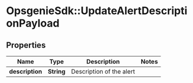 # OpsgenieSdk::UpdateAlertDescriptionPayload

## Properties
Name | Type | Description | Notes
------------ | ------------- | ------------- | -------------
**description** | **String** | Description of the alert | 


